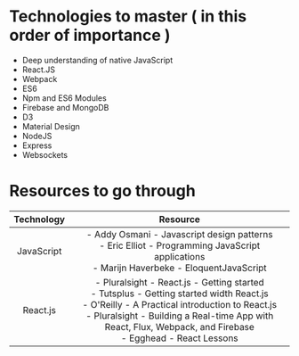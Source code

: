 
# Technologies to master ( in this order of importance )

- Deep understanding of native JavaScript
- React.JS
- Webpack
- ES6
- Npm and ES6 Modules
- Firebase and MongoDB
- D3
- Material Design
- NodeJS
- Express
- Websockets


# Resources to go through

| Technology                               | Resource     |
| :----------------------------: | :-------------: |
| JavaScript | - Addy Osmani - Javascript design patterns <br>- Eric Elliot - Programming JavaScript applications <br>- Marijn Haverbeke - EloquentJavaScript |
| React.js | - Pluralsight - React.js - Getting started <br> - Tutsplus - Getting started width React.js <br> - O'Reilly - A Practical introduction to React.js <br> - Pluralsight - Building a Real-time App with React, Flux, Webpack, and Firebase <br> - Egghead - React Lessons |
